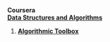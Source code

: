 **Coursera**  
[**Data Structures and Algorithms**](https://www.coursera.org/learn/algorithmic-toolbox)
1. [**Algorithmic Toolbox**](https://github.com/koteshkoti/Data-Structures-and-Algorithms/tree/master/Algorithmic%20Toolbox)
